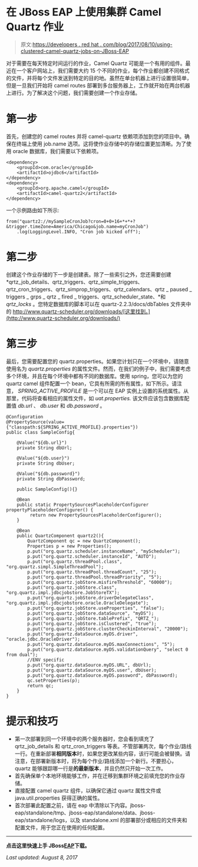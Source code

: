 # 在 JBoss EAP 上使用集群 Camel Quartz 作业

> 原文:[https://developers . red hat . com/blog/2017/08/10/using-clustered-camel-quartz-jobs-on-JBoss-EAP](https://developers.redhat.com/blog/2017/08/10/using-clustered-camel-quartz-jobs-on-jboss-eap)

对于需要在每天特定时间运行的作业，Camel Quartz 可能是一个有用的组件。最近在一个客户网站上，我们需要大约 15 个不同的作业，每个作业都创建不同格式的文件，并将每个文件发送到特定的目的地。虽然在单台机器上进行设置很简单，但是一旦我们开始将 camel routes 部署到多台服务器上，工作就开始在两台机器上进行。为了解决这个问题，我们需要创建一个作业存储。

# 第一步

首先，创建您的 camel routes 并将 camel-quartz 依赖项添加到您的项目中。确保在终端上使用 job.name 选项。这将使作业存储中的存储位置更加清晰。为了使用 oracle 数据库，我们需要以下依赖项。

```
<dependency>
    <groupId>com.oracle</groupId>
    <artifactId>ojdbc6</artifactId>
</dependency>
<dependency>
    <groupId>org.apache.camel</groupId>
    <artifactId>camel-quartz2</artifactId>
</dependency>
```

一个示例路由如下所示:

```
from("quartz2://mySampleCronJob?cron=0+0+16+*+*+?&trigger.timeZone=America/Chicago&job.name=myCronJob")
    .log(LoggingLevel.INFO, "Cron job kicked off");
```

# 第二步

创建这个作业存储的下一步是创建表。除了一些索引之外，您还需要创建 *qrtz_job_details、qrtz_triggers、qrtz_simple_triggers、qrtz_cron_triggers、qrtz_simprop_triggers、qrtz_calendars、qrtz _ paused _ triggers _ grps _ qrtz _ fired _ triggers、qrtz_scheduler_state、*和 *qrtz_locks* 。您特定数据库的脚本可以在 quartz-2.2.3/docs/dbTables 文件夹中的 http://www.quartz-scheduler.org/downloads/[这里找到。](http://www.quartz-scheduler.org/downloads/)

# 第三步

最后，您需要配置您的 quartz.properties。如果您计划只在一个环境中，请随意使用名为 *quartz.properties* 的属性文件。然而，在我们的例子中，我们需要考虑多个环境，并且在每个环境中都有不同的数据库。使用 spring，您可以为您的 quartz camel 组件配置一个 bean，它具有所需的所有属性，如下所示。请注意， *SPRING_ACTIVE_PROFILE* 是一个可以在 EAP 实例上设置的系统属性。从那里，代码将查看相应的属性文件，如 *uat.properties.* 该文件应该包含数据库配置值 *db.url* 、 *db.user* 和 *db.password* 。

```
@Configuration
@PropertySource(value={"classpath:${SPRING_ACTIVE_PROFILE}.properties"})
public class SampleConfig{

    @Value("${db.url}")
    private String dbUrl;

    @Value("${db.user}")
    private String dbUser;

    @Value("${db.password}")
    private String dbPassword;

    public SampleConfig(){}

    @Bean
    public static PropertySourcesPlaceholderConfigurer propertyPlaceholderConfigurer() {
         return new PropertySourcesPlaceholderConfigurer();
    }

    @Bean
    public QuartzComponent quartz2(){
        QuartzComponent qc = new QuartzComponent();
        Properties p = new Properties();
        p.put("org.quartz.scheduler.instanceName", "myScheduler");
        p.put("org.quartz.scheduler.instanceId", "AUTO");
        p.put("org.quartz.threadPool.class", "org.quartz.simpl.SimpleThreadPool");
        p.put("org.quartz.threadPool.threadCount", "25");
        p.put("org.quartz.threadPool.threadPriority", "5");
        p.put("org.quartz.jobStore.misfireThreshold", "60000");
        p.put("org.quartz.jobStore.class", "org.quartz.impl.jdbcjobstore.JobStoreTX");
        p.put("org.quartz.jobStore.driverDelegateClass", "org.quartz.impl.jdbcjobstore.oracle.OracleDelegate");
        p.put("org.quartz.jobStore.useProperties", "false");
        p.put("org.quartz.jobStore.dataSource", "myDS");
        p.put("org.quartz.jobStore.tablePrefix", "QRTZ_");
        p.put("org.quartz.jobStore.isClustered", "true");
        p.put("org.quartz.jobStore.clusterCheckinInterval", "20000");
        p.put("org.quartz.dataSource.myDS.driver", "oracle.jdbc.OracleDriver");
        p.put("org.quartz.dataSource.myDS.maxConnections", "5");
        p.put("org.quartz.dataSource.myDS.validationQuery", "select 0 from dual");
        //ENV specific
        p.put("org.quartz.dataSource.myDS.URL", dbUrl);
        p.put("org.quartz.dataSource.myDS.user", dbUser);
        p.put("org.quartz.dataSource.myDS.password", dbPassword);
        qc.setProperties(p);
        return qc;
    }
}
```

# 提示和技巧

*   第一次部署到同一个环境中的两个服务器时，您会看到填充了 qrtz_job_details 和 qrtz_cron_triggers 等表。不管部署两次，每个作业/路线一行。在重新部署**相同版本**时，如果您更改某些内容，该行可能会被替换。请注意，在部署新版本时，将为每个作业/路线添加一个新行。不要担心，quartz 能够跟踪哪一行是**的最新版本**，并且仍然只开始一次工作。
*   首先确保单个本地环境能够工作，并在迁移到集群环境之前填充您的作业存储。
*   直接配置 camel quartz 组件，以确保它通过 quartz 属性文件或 java.util.properties 获得正确的属性。
*   首次部署此配置之前，请在 eap 中清除以下内容。jboss-eap/standalone/tmp、jboss-eap/standalone/data、jboss-eap/standalone/logs，以及 standalone.xml 的部署部分或相应的文件夹和配置文件，用于您正在使用的任何配置。

* * *

**点击这里快速上手 JBoss**[**EAP**](https://developers.redhat.com/products/eap/download/?intcmp=7016000000124dvAAA)**下载。**

*Last updated: August 8, 2017*
